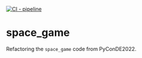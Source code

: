 [![CI - pipeline](https://github.com/titoeb/space_game/actions/workflows/check-commit.yml/badge.svg?branch=master)](https://github.com/titoeb/space_game/actions/workflows/check-commit.yml)

# space_game
Refactoring the `space_game` code from PyConDE2022.

